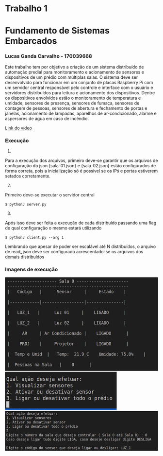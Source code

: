 # Trabalho 1 
# Fundamento de Sistemas Embarcados
### Lucas Ganda Carvalho - 170039668
Este trabalho tem por objetivo a criação de um sistema distribuído de automação predial para monitoramento e acionamento de sensores e dispositivos de um prédio com múltiplas salas. O sistema deve ser desenvolvido para funcionar em um conjunto de placas Raspberry Pi com um servidor central responsável pelo controle e interface com o usuário e servidores distribuídos para leitura e acionamento dos dispositivos. Dentre os dispositivos envolvidos estão o monitoramento de temperatura e umidade, sensores de presença, sensores de fumaça, sensores de contagem de pessoas, sensores de abertura e fechamento de portas e janelas, acionamento de lâmpadas, aparelhos de ar-condicionado, alarme e aspersores de água em caso de incêndio.


[Link do vídeo](https://youtu.be/69qr1Nto16I)
### Execução
1. 
Para a execução dos arquivos, primeiro deve-se garantir que os arquivos de configuração do json {sala-01.json} e {sala-02.json} estão configurados de forma
correta, pois a inicialização só é possível se os IPś e portas estiverem setados corretamente.

2. 
Primeiro deve-se executar o servidor central
```
$ python3 server.py
```

3. 
Após isso deve ser feita a execução de cada distribuído  passando uma flag de qual configuração o mesmo estará utilizando
```
$ python3 client.py --arg 1
```

Lembrando que apesar de poder ser escalável até N distribuídos, o arquivo de read_json deve ser configurado acrescentado-se os arquivos dos demais distribuídos


### Imagens de execução

![image1](https://github.com/lucasgandac/Trabalho1-FSE/blob/master/print-fse1.png)
![image2](https://github.com/lucasgandac/Trabalho1-FSE/blob/master/fse-print2.png)
![image3](https://github.com/lucasgandac/Trabalho1-FSE/blob/master/print-3-fse.png)
